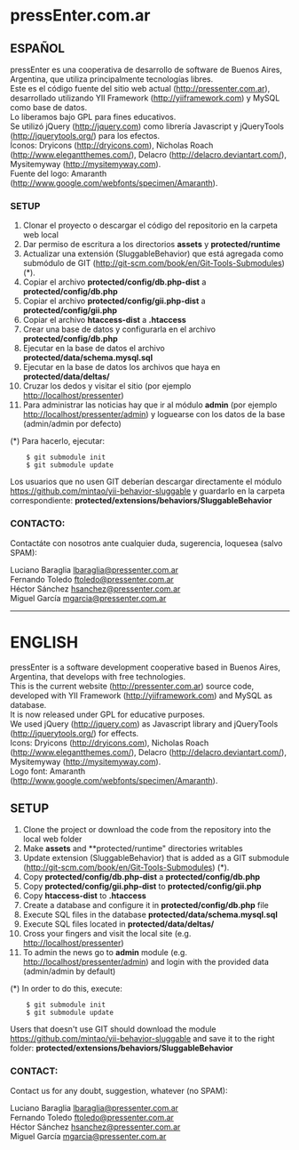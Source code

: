 # pressEnter.com.ar


  
## ESPAÑOL

pressEnter es una cooperativa de desarrollo de software de Buenos Aires, Argentina, que utiliza principalmente tecnologías libres.  
Este es el código fuente del sitio web actual (<http://pressenter.com.ar>), desarrollado utilizando YII Framework (<http://yiiframework.com>) y MySQL como base de datos.  
Lo liberamos bajo GPL para fines educativos.  
Se utilizó jQuery (<http://jquery.com>) como librería Javascript y jQueryTools (<http://jquerytools.org/>) para los efectos.  
Íconos: Dryicons (<http://dryicons.com>), Nicholas Roach (<http://www.elegantthemes.com/>), Delacro (<http://delacro.deviantart.com/>), Mysitemyway (<http://mysitemyway.com>).  
Fuente del logo: Amaranth (<http://www.google.com/webfonts/specimen/Amaranth>).  


### SETUP

1. Clonar el proyecto o descargar el código del repositorio en la carpeta web local
2. Dar permiso de escritura a los directorios **assets** y **protected/runtime**
3. Actualizar una extensión (SluggableBehavior) que está agregada como submódulo de GIT (<http://git-scm.com/book/en/Git-Tools-Submodules>) (\*).
4. Copiar el archivo **protected/config/db.php-dist** a **protected/config/db.php**
5. Copiar el archivo **protected/config/gii.php-dist** a **protected/config/gii.php**
6. Copiar el archivo **htaccess-dist** a **.htaccess**
7. Crear una base de datos y configurarla en el archivo **protected/config/db.php**
8. Ejecutar en la base de datos el archivo **protected/data/schema.mysql.sql**
9. Ejecutar en la base de datos los archivos que haya en **protected/data/deltas/**
10. Cruzar los dedos y visitar el sitio (por ejemplo <http://localhost/pressenter>)
11. Para administrar las noticias hay que ir al módulo **admin** (por ejemplo <http://localhost/pressenter/admin>) y loguearse con los datos de la base (admin/admin por defecto)

(\*) Para hacerlo, ejecutar:

		$ git submodule init
		$ git submodule update
Los usuarios que no usen GIT deberían descargar directamente el módulo <https://github.com/mintao/yii-behavior-sluggable> y guardarlo en la carpeta correspondiente: **protected/extensions/behaviors/SluggableBehavior**

### CONTACTO:

Contactáte con nosotros ante cualquier duda, sugerencia, loquesea (salvo SPAM):

Luciano Baraglia <lbaraglia@pressenter.com.ar>  
Fernando Toledo <ftoledo@pressenter.com.ar>  
Héctor Sánchez <hsanchez@pressenter.com.ar>  
Miguel García <mgarcia@pressenter.com.ar>  


---------------------------------------

  
# ENGLISH
  
pressEnter is a software development cooperative based in Buenos Aires, Argentina, that develops with free technologies.  
This is the current website (<http://pressenter.com.ar>) source code, developed with YII Framework (<http://yiiframework.com>) and MySQL as database.  
It is now released under GPL for educative purposes.  
We used jQuery (<http://jquery.com>) as Javascript library and jQueryTools (<http://jquerytools.org/>) for effects.  
Icons: Dryicons (<http://dryicons.com>), Nicholas Roach (<http://www.elegantthemes.com/>), Delacro (<http://delacro.deviantart.com/>), Mysitemyway (<http://mysitemyway.com>).  
Logo font: Amaranth (<http://www.google.com/webfonts/specimen/Amaranth>).  
  

## SETUP

1. Clone the project or download the code from the repository into the local web folder
2. Make **assets** and **protected/runtime" directories writables
3. Update extension (SluggableBehavior) that is added as a GIT submodule (<http://git-scm.com/book/en/Git-Tools-Submodules>) (\*). 
4. Copy **protected/config/db.php-dist** a **protected/config/db.php**
5. Copy **protected/config/gii.php-dist** to **protected/config/gii.php**
6. Copy **htaccess-dist** to **.htaccess**
7. Create a database and configure it in **protected/config/db.php** file
8. Execute SQL files in the database **protected/data/schema.mysql.sql**
9. Execute SQL files located in **protected/data/deltas/**
10. Cross your fingers and visit the local site (e.g. <http://localhost/pressenter>)
11. To admin the news go to **admin** module (e.g. <http://localhost/pressenter/admin>) and login with the provided data (admin/admin by default)

(\*) In order to do this, execute:

		$ git submodule init
		$ git submodule update
Users that doesn't use GIT should download the module <https://github.com/mintao/yii-behavior-sluggable> and save it to the right folder: **protected/extensions/behaviors/SluggableBehavior**


### CONTACT:

Contact us for any doubt, suggestion, whatever (no SPAM):

Luciano Baraglia <lbaraglia@pressenter.com.ar>  
Fernando Toledo <ftoledo@pressenter.com.ar>  
Héctor Sánchez <hsanchez@pressenter.com.ar>  
Miguel García <mgarcia@pressenter.com.ar>  
